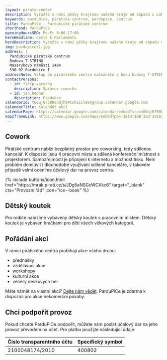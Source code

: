 ```yaml
---
layout: pirate-center
description: Vyražte s námi pěšky krajinou našeho kraje od západu u Labe jižním směrem přes Poličku až na úplný konec na nejvyšším Králickém Sněžníku. 
keywords: pardubice, pirátské-centrum, pardupice, centrum
title: ParduPiCe - Pardubické pirátské centrum
shorthand: ParduPiCe
openingHoursSEO: Mo-Fr 9:00-17:00
heroHeadline: Cesta k Parlamentu
heroDescription: Vyražte s námi pěšky krajinou našeho kraje od západu u Labe jižním směrem přes Poličku až na úplný konec na nejvyšším Králickém Sněžníku. 
img: pardupice/1.jpg
address: |
  Pardubické pirátské centrum
  Budova T-STRING
  Masarykovo náměstí 1484
  530 02 Pardubice I
addressNote: Vstup do pirátského centra naleznete z boku budovy T-STRING naproti „AFI paláci“, vedle kadeřnictví. Vchod je v prostoru vjezdu na parkoviště ve vnitrobloku.
contactPersons:
  - id: filip.varecha
    description: Správce coworku
  - id: jan.bednar
    description: Produkce
calendarId: t60uj67580oudjh04tuh5icl8o@group.calendar.google.com
calendarTitle: Kalendář akcí
calendarPage: https://calendar.google.com/calendar/embed?src=t60uj67580oudjh04tuh5icl8o%40group.calendar.google.com&ctz=Europe%2FPrague
mapIframeLink: https://www.google.com/maps/embed?pb=!1m14!1m8!1m3!1d10250.279531989467!2d15.770466!3d50.0381549!3m2!1i1024!2i768!4f13.1!3m3!1m2!1s0x0%3A0xd4d03352a17e038b!2zUGFyZHVQaUNlIOKAkyBQYXJkdWJpY2vDqSBQaXLDoXRza8OpIGNlbnRydW0!5e0!3m2!1scs!2scz!4v1568565921492!5m2!1scs!2scz
---
```


## Cowork

Pirátské centrum nabízí bezplatný prostor pro coworking, tedy sdílenou kancelář.
K dispozici jsou 4 pracovní místa a sdílená konferenční místnost s projektorem.
Samozřejmostí je připojení k internetu a možnost tisku. Není problém domluvit i
dlouhodobé využívání sdílené kanceláře, v takovém případě velmi oceníme účelový
dar na provoz centra.

<div>
{% include buttons/icon.html href="https://mrak.pirati.cz/s/JDg5aNSGcWCXkc6" target="_blank" cta="Provozní řád" icon="ico--book" %}
</div>


## Dětský koutek

Pro rodiče nabízíme vybavený dětský koutek s pracovním místem. Dětský koutek je
vybaven hračkami pro děti všech věkových kategorií.

## Pořádání akcí

V rámci pirátského centra probíhají akce všeho druhu:

- přednášky
- vzdělávací akce
- workshopy
- kulturní akce
- večery deskových her

Máte námět na vlastní akci? <a href="#">Dejte nám vědět</a>. ParduPiCe je zdarma
k dispozici pro akce nekomerční povahy.


## Chci podpořit provoz

Pokud chcete ParduPiCe podpořit, můžete nám poslat účelový dar na jeho provoz
převodem na účet. Pro platbu použijte následující údaje:

| Číslo transparentního účtu | Specifický symbol |
|----------------------------|-------------------|
| 2100048174/2010            | 400802            |
